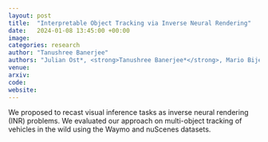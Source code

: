 ```yaml
---
layout: post
title:  "Interpretable Object Tracking via Inverse Neural Rendering"
date:   2024-01-08 13:45:00 +00:00
image: 
categories: research
author: "Tanushree Banerjee"
authors: "Julian Ost*, <strong>Tanushree Banerjee*</strong>, Mario Bijelic, Yuval Bahat, Felix Heide"
venue: 
arxiv: 
code: 
website: 
---
```

We proposed to recast visual inference tasks as inverse neural rendering (INR) problems. We evaluated our approach on multi-object tracking of vehicles in the wild using the Waymo and nuScenes datasets.
